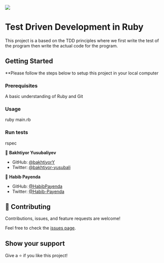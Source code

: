 ![](https://img.shields.io/badge/Microverse-blueviolet)

# Test Driven Development in Ruby
This project is a based on the TDD principles where we first write the test of the program then write the actual code for the program.

## Getting Started
**Please follow the steps below to setup this project in your local computer

### Prerequisites
A basic understanding of Ruby and Git

### Usage
ruby main.rb

### Run tests
rspec

👤 **Bakhtiyor Yusubaliyev**
- GitHub: [@bakhtiyorY](https://github.com/githubhandle)
- Twitter: [@bakhtiyor-yusubali](https://twitter.com/twitterhandle)

👤 **Habib Payenda**
- GitHub: [@HabibPayenda](https://github.com/HabibPayenda)
- Twitter: [@Habib-Payenda](https://twitter.com/HabibPayenda)


## 🤝 Contributing

Contributions, issues, and feature requests are welcome!

Feel free to check the [issues page](https://github.com/username-forGithub/ruby_school_library/issues).

## Show your support

Give a ⭐️ if you like this project!
